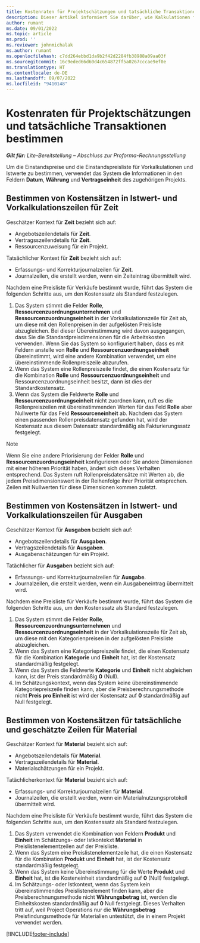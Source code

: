 ```yaml
---
title: Kostenraten für Projektschätzungen und tatsächliche Transaktionen bestimmen
description: Dieser Artikel informiert Sie darüber, wie Kalkulationen für Projektschätzungen und Istwerte bestimmt werden.
author: rumant
ms.date: 09/01/2022
ms.topic: article
ms.prod: ''
ms.reviewer: johnmichalak
ms.author: rumant
ms.openlocfilehash: c7dd264ebbd1da9b2f42d2284fb38988a09aa03f
ms.sourcegitcommit: 16c9eded66d60d4c654872ff5a0267cccae9ef0e
ms.translationtype: HT
ms.contentlocale: de-DE
ms.lasthandoff: 09/07/2022
ms.locfileid: "9410148"
---
```

# <a name="determine-cost-rates-for-project-estimates-and-actuals"></a>Kostenraten für Projektschätzungen und tatsächliche Transaktionen bestimmen

_**Gilt für:** Lite-Bereitstellung – Abschluss zur Proforma-Rechnungsstellung_

Um die Einstandspreise und die Einstandspreisliste für Vorkalkulationen und Istwerte zu bestimmen, verwendet das System die Informationen in den Feldern **Datum**, **Währung** und **Vertragseinheit** des zugehörigen Projekts.

## <a name="determining-cost-rates-in-estimate-and-actual-contexts-for-time"></a>Bestimmen von Kostensätzen in Istwert- und Vorkalkulationszeilen für Zeit

Geschätzer Kontext für **Zeit** bezieht sich auf:

- Angebotszeilendetails für **Zeit**.
- Vertragsszeilendetails für **Zeit**.
- Ressourcenzuweisung für ein Projekt.

Tatsächlicher Kontext für **Zeit** bezieht sich auf:

- Erfassungs- und Korrekturjournalzeilen für **Zeit**.
- Journalzeilen, die erstellt werden, wenn ein Zeiteintrag übermittelt wird.

Nachdem eine Preisliste für Verkäufe bestimmt wurde, führt das System die folgenden Schritte aus, um den Kostenssatz als Standard festzulegen.

1. Das System stimmt die Felder **Rolle**, **Ressourcenzuordnungsunternehmen** und **Ressourcenzuordnungseinheit** in der Vorkalkulationszeile für Zeit ab, um diese mit den Rollenpreisen in der aufgelösten Preisliste abzugleichen. Bei dieser Übereinstimmung wird davon ausgegangen, dass Sie die Standardpreisdimensionen für die Arbeitskosten verwenden. Wenn Sie das System so konfiguriert haben, dass es mit Feldern anstelle von **Rolle** und **Ressourcenzuordnungseinheit** übereinstimmt, wird eine andere Kombination verwendet, um eine übereinstimmende Rollenpreiszeile abzurufen.
1. Wenn das System eine Rollenpreiszeile findet, die einen Kostensatz für die Kombination **Rolle** und **Ressourcenzuordnungseinheit** und Ressourcenzuordnungseinheit besitzt, dann ist dies der Standardkostensatz.
1. Wenn das System die Feldwerte **Rolle** und **Ressourcenzuordnungseinheit** nicht zuordnen kann, ruft es die Rollenpreiszeilen mit übereinstimmenden Werten für das Feld **Rolle** aber Nullwerte für das Feld **Ressourceneinheit** ab. Nachdem das System einen passenden Rollenpreisdatensatz gefunden hat, wird der Kostensatz aus diesem Datensatz standardmäßig als Fakturierungssatz festgelegt.

> [!NOTE]
> Wenn Sie eine andere Priorisierung der Felder **Rolle** und **Ressourcenzuordnungseinheit** konfigurieren oder Sie andere Dimensionen mit einer höheren Priorität haben, ändert sich dieses Verhalten entsprechend. Das System ruft Rollenpreisdatensätze mit Werten ab, die jedem Preisdimensionswert in der Reihenfolge ihrer Priorität entsprechen. Zeilen mit Nullwerten für diese Dimensionen kommen zuletzt.

## <a name="determining-cost-rates-on-actual-and-estimate-lines-for-expense"></a>Bestimmen von Kostensätzen in Istwert- und Vorkalkulationszeilen für Ausgaben

Geschätzer Kontext für **Ausgaben** bezieht sich auf:

- Angebotszeilendetails für **Ausgaben**.
- Vertragszeilendetails für **Ausgaben**.
- Ausgabenschätzungen für ein Projekt.

Tatächlicher für **Ausgaben** bezieht sich auf:

- Erfassungs- und Korrekturjournalzeilen für **Ausgabe**.
- Journalzeilen, die erstellt werden, wenn ein Ausgabeneintrag übermittelt wird.

Nachdem eine Preisliste für Verkäufe bestimmt wurde, führt das System die folgenden Schritte aus, um den Kostenssatz als Standard festzulegen.

1. Das System stimmt die Felder **Rolle**, **Ressourcenzuordnungsunternehmen** und **Ressourcenzuordnungseinheit** in der Vorkalkulationszeile für Zeit ab, um diese mit den Kategorienpreisen in der aufgelösten Preisliste abzugleichen.
1. Wenn das System eine Kategoriepreiszeile findet, die einen Kostensatz für die Kombination **Kategorie** und **Einheit** hat, ist der Kostensatz standardmäßig festgelegt.
1. Wenn das System die Feldwerte **Kategorie** und **Einheit** nicht abgleichen kann, ist der Preis standardmäßig **0** (Null).
1. Im Schätzungskontext, wenn das System keine übereinstimmende Kategoriepreiszeile finden kann, aber die Preisberechnungsmethode nicht **Preis pro Einheit** ist wird der Kostensatz auf **0** standardmäßig auf Null festgelegt.

## <a name="determining-cost-rates-on-actual-and-estimate-lines-for-material"></a>Bestimmen von Kostensätzen für tatsächliche und geschätzte Zeilen für Material

Geschätzer Kontext für **Material** bezieht sich auf:

- Angebotszeilendetails für **Material**.
- Vertragszeilendetails für **Material**.
- Materialschätzungen für ein Projekt.

Tatächlicherkontext für **Material** bezieht sich auf:

- Erfassungs- und Korrekturjournalzeilen für **Material**.
- Journalzeilen, die erstellt werden, wenn ein Materialnutzungsprotokoll übermittelt wird.

Nachdem eine Preisliste für Verkäufe bestimmt wurde, führt das System die folgenden Schritte aus, um den Kostenssatz als Standard festzulegen.

1. Das System verwendet die Kombination von Feldern **Produkt** und **Einheit** im Schätzungs- oder Istkontekxt **Material** in Preislistenelementzeilen auf der Preisliste.
1. Wenn das System eine Preislistenelementzeile hat, die einen Kostensatz für die Kombination **Produkt** und **Einheit** hat, ist der Kostensatz standardmäßig festgelegt.
1. Wenn das System keine Übereinstimmung für die Werte **Produkt** und **Einheit** hat, ist die Kosteneinheit standardmäßig auf **0** (Null) festgelegt.
1. Im Schätzungs- oder Istkontext, wenn das System kein übereinstimmendes Preislistenelement finden kann, aber die Preisberechnungsmethode nicht **Währungsbetrag** ist, werden die Einheitskosten standardmäßig auf **0** Null festgelegt. Dieses Verhalten tritt auf, weil Project Operations nur die **Währungsbetrag** Preisfindungsmethode für Materialien untestützt, die in einem Projekt verwendet werden.

[!INCLUDE[footer-include](../../includes/footer-banner.md)]
